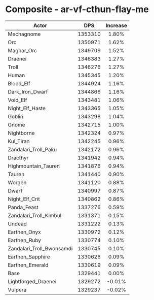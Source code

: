 # Composite - ar-vf-cthun-flay-me
| Actor | DPS | Increase |
|---|:---:|:---:|
|Mechagnome|1353310|1.80%|
|Orc|1350971|1.62%|
|Maghar_Orc|1349709|1.52%|
|Draenei|1346383|1.27%|
|Troll|1346276|1.27%|
|Human|1345345|1.20%|
|Blood_Elf|1344924|1.16%|
|Dark_Iron_Dwarf|1344866|1.16%|
|Void_Elf|1343481|1.06%|
|Night_Elf_Haste|1343365|1.05%|
|Goblin|1343298|1.04%|
|Gnome|1342715|1.00%|
|Nightborne|1342324|0.97%|
|Kul_Tiran|1342245|0.96%|
|Zandalari_Troll_Paku|1342172|0.96%|
|Dracthyr|1341942|0.94%|
|Highmountain_Tauren|1341876|0.94%|
|Tauren|1341440|0.90%|
|Worgen|1341120|0.88%|
|Dwarf|1340997|0.87%|
|Night_Elf_Crit|1340862|0.86%|
|Panda_Feast|1337276|0.59%|
|Zandalari_Troll_Kimbul|1331371|0.15%|
|Undead|1331222|0.13%|
|Earthen_Onyx|1330972|0.12%|
|Earthen_Ruby|1330774|0.10%|
|Zandalari_Troll_Bwonsamdi|1330745|0.10%|
|Earthen_Sapphire|1330626|0.09%|
|Earthen_Emerald|1330619|0.09%|
|Base|1329441|0.00%|
|Lightforged_Draenei|1329272|-0.01%|
|Vulpera|1329237|-0.02%|
